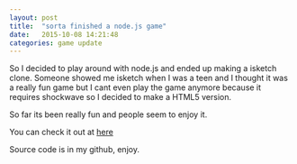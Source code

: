 ```yaml
---
layout: post
title:  "sorta finished a node.js game"
date:   2015-10-08 14:21:48
categories: game update
---
```


So I decided to play around with node.js and ended up making a isketch clone.
Someone showed me isketch when I was a teen and I thought it was a really fun game
but I cant even play the game anymore because it requires shockwave so I decided to make a
HTML5 version. 

So far its been really fun and people seem to enjoy it.

You can check it out at [here](http://drawaword.heroku.com)

Source code is in my github, enjoy.